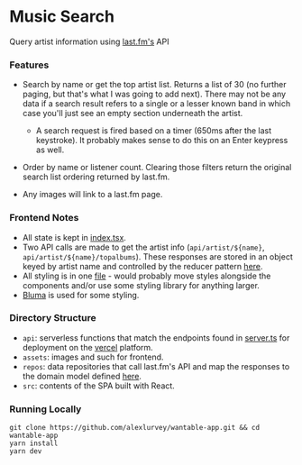 # Music Search
Query artist information using [last.fm's](https://www.last.fm/api/) API

### Features
- Search by name or get the top artist list. Returns a list of 30 (no further paging, but that's what I was going to add next). There may not be any data if a search result refers to a single or a lesser known band in which case you'll just see an empty section underneath the artist.

  - A search request is fired based on a timer (650ms after the last keystroke). It probably makes sense to do this on an Enter keypress as well.
- Order by name or listener count. Clearing those filters return the original search list ordering returned by last.fm.
- Any images will link to a last.fm page.

### Frontend Notes
- All state is kept in [index.tsx](./src/index.tsx).
- Two API calls are made to get the artist info (`api/artist/${name}`, `api/artist/${name}/topalbums`). These responses are stored in an object keyed by artist name and controlled by the reducer pattern [here](./src/artistInfoStore.ts).
- All styling is in one [file](./styles.css) - would probably move styles alongside the components and/or use some styling library for anything larger.
- [Bluma](https://bulma.io/) is used for some styling. 

### Directory Structure
- `api`: serverless functions that match the endpoints found in [server.ts](./server.ts) for deployment on the [vercel](https://vercel.com/) platform.
- `assets`: images and such for frontend.
- `repos`: data repositories that call last.fm's API and map the responses to the domain model defined [here](./src/api.ts).
- `src`: contents of the SPA built with React.

### Running Locally
```
git clone https://github.com/alexlurvey/wantable-app.git && cd wantable-app
yarn install
yarn dev
```